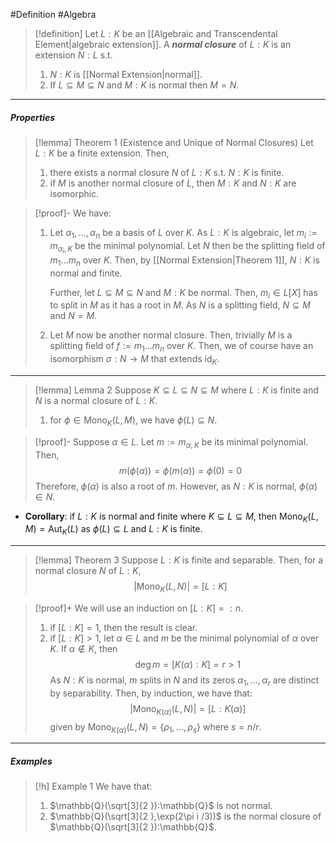 #Definition #Algebra 

> [!definition]
> Let $L:K$ be an [[Algebraic and Transcendental Element|algebraic extension]]. A ***normal closure*** of $L:K$ is an extension $N:L$ s.t. 
> 1. $N:K$ is [[Normal Extension|normal]].
> 2. If $L\subseteq M\subseteq N$ and $M:K$ is normal then $M=N$.
---
##### Properties
> [!lemma] Theorem 1 (Existence and Unique of Normal Closures)
> Let $L:K$ be a finite extension. Then, 
> 1. there exists a normal closure $N$ of $L:K$ s.t. $N:K$ is finite.
> 2. if $M$ is another normal closure of $L$, then $M:K$ and $N:K$ are isomorphic.

> [!proof]-
> We have:
> 1. Let $\alpha_{1},\dots,\alpha_{n}$ be a basis of $L$ over $K$. As $L:K$ is algebraic, let $m_{i}:=m_{\alpha_{i},K}$ be the minimal polynomial. Let $N$ then be the splitting field of $m_{1}\dots m_{n}$ over $K$. Then, by [[Normal Extension|Theorem 1]], $N:K$ is normal and finite. 
>    
>    Further, let $L\subseteq M\subseteq N$ and $M:K$ be normal. Then, $m_{i}\in L[X]$ has to split in $M$ as it has a root in $M$. As $N$ is a splitting field, $N\subseteq M$ and $N=M$.
> 2. Let $M$ now be another normal closure. Then, trivially $M$ is a splitting field of $f:=m_{1}\dots m_{n}$ over $K$. Then, we of course have an isomorphism $\sigma:N\to M$ that extends $\text{id}_{K}$. 
---
> [!lemma] Lemma 2
> Suppose $K\subseteq L\subseteq N\subseteq M$ where $L:K$ is finite and $N$ is a normal closure of $L:K$.
> 1. for $\phi\in \text{Mono}_{K}(L,M)$, we have $\phi(L)\subseteq N$.

> [!proof]-
> Suppose $\alpha\in L$. Let $m:=m_{\alpha,K}$ be its minimal polynomial. Then, 
> $$m(\phi(\alpha))=\phi(m(\alpha))=\phi(0)=0$$Therefore, $\phi(\alpha)$ is also a root of $m$. However, as $N:K$ is normal, $\phi(\alpha)\in N$.
- **Corollary**: if $L:K$ is normal and finite where $K\subseteq L\subseteq M$, then $\text{Mono}_{K}(L,M)=\text{Aut}_{K}(L)$ as $\phi(L)\subseteq L$ and $L:K$ is finite. 
---
> [!lemma] Theorem 3
> Suppose $L:K$ is finite and separable. Then, for a normal closure $N$ of $L:K$, $$\left| \text{Mono}_{K}(L,N) \right| =[L:K]$$

> [!proof]+
> We will use an induction on $[L:K]=:n$. 
> 1. if $[L:K]=1$, then the result is clear.
> 2. if $[L:K]>1$, let $\alpha\in L$ and $m$ be the minimal polynomial of $\alpha$ over $K$. If $\alpha\notin K$, then  $$\deg m=[K(\alpha):K]=r>1$$As $N:K$ is normal, $m$ splits in $N$ and its zeros $\alpha_{1},\dots,\alpha_{r}$ are distinct by separability. Then, by induction, we have that: $$\left| \text{Mono}_{K(\alpha)}(L,N) \right| =[L:K(\alpha)]$$given by $\text{Mono}_{K(\alpha)}(L,N)=\{ \rho_{1},\dots,\rho_{s} \}$ where $s= n / r$.
---
##### Examples
> [!h] Example 1
> We have that:
> 1. $\mathbb{Q}(\sqrt[3]{2  }):\mathbb{Q}$ is not normal.
> 2. $\mathbb{Q}(\sqrt[3]{2  },\exp(2\pi i /3))$ is the normal closure of $\mathbb{Q}(\sqrt[3]{2  }):\mathbb{Q}$.
